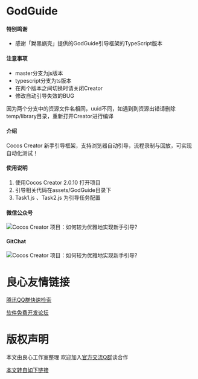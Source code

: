 # GodGuide

#### 特别鸣谢
- 感谢「黝黑蜗壳」提供的GodGuide引导框架的TypeScript版本

#### 注意事项
- master分支为js版本
- typescript分支为ts版本
- 在两个版本之间切换时请关闭Creator
- 修改自动引导失效的BUG

因为两个分支中的资源文件名相同，uuid不同，如遇到到资源出错请删除temp/library目录，重新打开Creator进行编译

#### 介绍
Cocos Creator 新手引导框架，支持浏览器自动引导，流程录制与回放，可实现自动化测试！

#### 使用说明

1. 使用Cocos Creator 2.0.10 打开项目
2. 引导相关代码在assets/GodGuide目录下
3. Task1.js 、Task2.js 为引导任务配置

#### 微信公众号
![Cocos Creator 项目：如何较为优雅地实现新手引导? ](https://gitee.com/ShawnZhang2019/GodGuide/raw/master/creator-star.png)
#### GitChat

![Cocos Creator 项目：如何较为优雅地实现新手引导? ](https://gitee.com/ShawnZhang2019/GodGuide/raw/master/gitchat.jpg)


 # 良心友情链接

[腾讯QQ群快速检索](http://u.720life.cn/s/8cf73f7c)

[软件免费开发论坛](http://u.720life.cn/s/bbb01dc0)

# 版权声明 

本文由良心工作室整理 欢迎加入[官方交流Q群](https://u.720life.cn/s/f2316816)谈合作

[本文转自如下链接](http://u.720life.cn/g/2e71d0f0a5c601172267ba20d3a43c6eaa84aad8b9ead7a8604dacc503cb86275767c2632017a94d25d77ab9f062abf637a6d82eb8ca5788910aa192decbaf03)